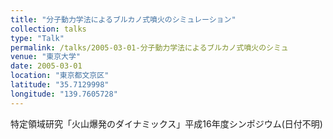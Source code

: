 ```yaml
---
title: "分子動力学法によるブルカノ式噴火のシミュレーション"
collection: talks
type: "Talk"
permalink: /talks/2005-03-01-分子動力学法によるブルカノ式噴火のシミュ
venue: "東京大学"
date: 2005-03-01
location: "東京都文京区"
latitude: "35.7129998"
longitude: "139.7605728"
---
```


特定領域研究「火山爆発のダイナミックス」平成16年度シンポジウム(日付不明)
